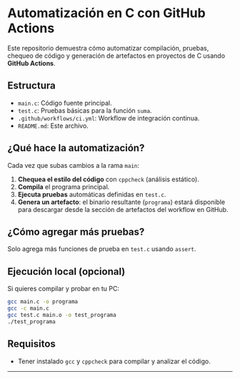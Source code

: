 # Automatización en C con GitHub Actions

Este repositorio demuestra cómo automatizar compilación, pruebas, chequeo de código y generación de artefactos en proyectos de C usando **GitHub Actions**.

## Estructura

- `main.c`: Código fuente principal.
- `test.c`: Pruebas básicas para la función `suma`.
- `.github/workflows/ci.yml`: Workflow de integración continua.
- `README.md`: Este archivo.

## ¿Qué hace la automatización?

Cada vez que subas cambios a la rama `main`:
1. **Chequea el estilo del código** con `cppcheck` (análisis estático).
2. **Compila** el programa principal.
3. **Ejecuta pruebas** automáticas definidas en `test.c`.
4. **Genera un artefacto**: el binario resultante (`programa`) estará disponible para descargar desde la sección de artefactos del workflow en GitHub.

## ¿Cómo agregar más pruebas?

Solo agrega más funciones de prueba en `test.c` usando `assert`.

## Ejecución local (opcional)

Si quieres compilar y probar en tu PC:

```bash
gcc main.c -o programa
gcc -c main.c
gcc test.c main.o -o test_programa
./test_programa
```

## Requisitos

- Tener instalado `gcc` y `cppcheck` para compilar y analizar el código.

---
